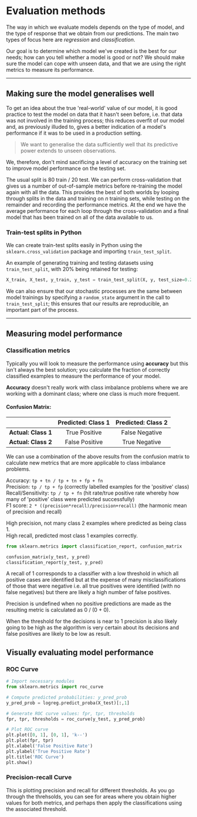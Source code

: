 # Evaluation methods
The way in which we evaluate models depends on the type of model, and the type of response that we obtain from our predictions. The main two types of focus here are _regression_ and _classification_.  

Our goal is to determine which model we've created is the best for our needs; how can you tell whether a model is good or not?  We should make sure the model can cope with unseen data, and that we are using the right metrics to measure its performance.  

- - - 

## Making sure the model generalises well
To get an idea about the true 'real-world' value of our model, it is good practice to test the model on data that it hasn't seen before, i.e. that data was not involved in the training process; this reduces overfit of our model and, as previously illuded to, gives a better indication of a model's performance if it was to be used in a production setting. 

> We want to generalise the data sufficiently well that its predictive power extends to unseen observations.

We, therefore, don't mind sacrificing a level of accuracy on the training set to improve model performance on the testing set. 

The usual split is 80 train / 20 test. We can perform cross-validation that gives us a number of out-of-sample metrics before re-training the model again with all the data. This provides the best of both worlds by looping through splits in the data and training on _n_ training sets, while testing on the remainder and recording the performance metrics. At the end we have the average performance for each loop through the cross-validation and a final model that has been trained on all of the data available to us. 

### Train-test splits in Python
We can create train-test splits easily in Python using the `sklearn.cross_validation` package and importing `train_test_split`. 

An example of generating training and testing datasets using `train_test_split`, with 20% being retained for testing:
```python 
X_train, X_test, y_train, y_test = train_test_split(X, y, test_size=0.2, random_state=42)
``` 

We can also ensure that our stochastic processes are the same between model trainings by specifying a `random_state` argument in the call to `train_test_split`; this ensures that our results are reproducible, an important part of the process. 

- - - 
## Measuring model performance 
### Classification metrics 
Typically you will look to measure the performance using **accuracy** but this isn't always the best solution; you calculate the fraction of correctly classified examples to measure the performance of your model. 

**Accuracy** doesn't really work with class imbalance problems where we are working with a dominant class; where one class is much more frequent. 

#### Confusion Matrix:
||Predicted: Class 1| Predicted: Class 2|
|:--:|:--:|:--:|
|**Actual: Class 1**|True Positive|False Negative|
|**Actual: Class 2**|False Positive|True Negative|

We can use a combination of the above results from the confusion matrix to calculate new metrics that are more applicable to class imbalance problems. 

Accuracy: `tp + tn / tp + tn + fp + fn`  
Precision: `tp / tp + fp` (correctly labelled examples for the 'positive' class)  
Recall/Sensitivity: `tp / tp + fn` (hit rate/true positive rate whereby how many of 'positive' class were predicted successfully)  
F1 score: `2 * ((precision*recall)/precision+recall)` (the harmonic mean of precision and recall)  

High precision, not many class 2 examples where predicted as being class 1.  
High recall, predicted most class 1 examples correctly. 

```python 
from sklearn.metrics import classification_report, confusion_matrix 

confusion_matrix(y_test, y_pred)
classification_report(y_test, y_pred)
```

A recall of 1 corresponds to a classifier with a low threshold in which all positive cases are identified but at the expense of many misclassifications of those that were negative i.e. all true positives were identified (with no false negatives) but there are likely a high number of false positives. 

Precision is undefined when no positive predictions are made as the resulting metric is calculated as 0 / (0 + 0). 

When the threshold for the decisions is near to 1 precision is also likely going to be high as the algorithm is very certain about its decisions and false positives are likely to be low as result. 

## Visually evaluating model performance
### ROC Curve

```python 
# Import necessary modules
from sklearn.metrics import roc_curve

# Compute predicted probabilities: y_pred_prob
y_pred_prob = logreg.predict_proba(X_test)[:,1]

# Generate ROC curve values: fpr, tpr, thresholds
fpr, tpr, thresholds = roc_curve(y_test, y_pred_prob)

# Plot ROC curve
plt.plot([0, 1], [0, 1], 'k--')
plt.plot(fpr, tpr)
plt.xlabel('False Positive Rate')
plt.ylabel('True Positive Rate')
plt.title('ROC Curve')
plt.show()
```

### Precision-recall Curve
This is plotting precision and recall for different thresholds. As you go through the threhsolds, you can see for areas where you obtain higher values for both metrics, and perhaps then apply the classifications using the associated threshold.  

